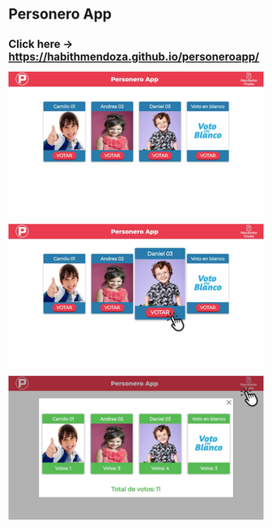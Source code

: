 # Personero App
## Click here -> https://habithmendoza.github.io/personeroapp/

![](https://raw.githubusercontent.com/habithmendoza/personeroapp/master/personeroapp-1.jpg)

![](https://raw.githubusercontent.com/habithmendoza/personeroapp/master/personeroapp-2.jpg)

![](https://raw.githubusercontent.com/habithmendoza/personeroapp/master/personeroapp-3.jpg)

